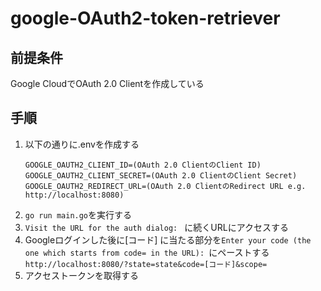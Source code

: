 # google-OAuth2-token-retriever

## 前提条件

Google CloudでOAuth 2.0 Clientを作成している


## 手順

1. 以下の通りに.envを作成する
   ```
   GOOGLE_OAUTH2_CLIENT_ID=(OAuth 2.0 ClientのClient ID)
   GOOGLE_OAUTH2_CLIENT_SECRET=(OAuth 2.0 ClientのClient Secret)
   GOOGLE_OAUTH2_REDIRECT_URL=(OAuth 2.0 ClientのRedirect URL e.g. http://localhost:8080)
   ```
2. `go run main.go`を実行する
3. `Visit the URL for the auth dialog: ` に続くURLにアクセスする
4. Googleログインした後に\[コード\] に当たる部分を`Enter your code (the one which starts from code= in the URL): `にペーストする
```http://localhost:8080/?state=state&code=[コード]&scope=```
1. アクセストークンを取得する
